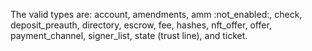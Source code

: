 The valid types are: <span class="code-snippet">account</span>, <span class="code-snippet">amendments</span>, <span class="code-snippet">amm</span> :not_enabled:,  <span class="code-snippet">check</span>, <span class="code-snippet">deposit_preauth</span>, <span class="code-snippet">directory</span>, <span class="code-snippet">escrow</span>, <span class="code-snippet">fee</span>, <span class="code-snippet">hashes</span>, <span class="code-snippet">nft_offer</span>, <span class="code-snippet">offer</span>, <span class="code-snippet">payment_channel</span>, <span class="code-snippet">signer_list</span>, <span class="code-snippet">state</span> (trust line), and <span class="code-snippet">ticket</span>.